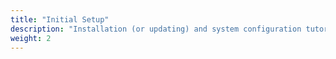 ```yaml
---
title: "Initial Setup"
description: "Installation (or updating) and system configuration tutorials. Includes articles about initial networking and storage configuration."
weight: 2
---
```

